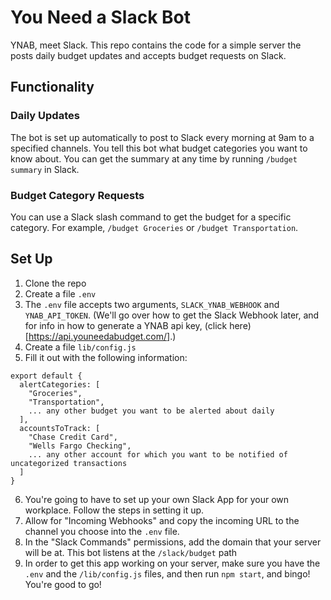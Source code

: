 # You Need a Slack Bot

YNAB, meet Slack. This repo contains the code for a simple server the posts daily budget updates and accepts budget requests on Slack.

## Functionality

### Daily Updates

The bot is set up automatically to post to Slack every morning at 9am to a specified channels. You tell this bot what budget categories you want to know about. You can get the summary at any time by running `/budget summary` in Slack.

### Budget Category Requests

You can use a Slack slash command to get the budget for a specific category. For example, `/budget Groceries` or `/budget Transportation`.

## Set Up

1. Clone the repo
2. Create a file `.env`
3. The `.env` file accepts two arguments, `SLACK_YNAB_WEBHOOK` and `YNAB_API_TOKEN`. (We'll go over how to get the Slack Webhook later, and for info in how to generate a YNAB api key, (click here)[https://api.youneedabudget.com/].)
4. Create a file `lib/config.js`
5. Fill it out with the following information:

```
export default {
  alertCategories: [
    "Groceries",
    "Transportation",
    ... any other budget you want to be alerted about daily
  ],
  accountsToTrack: [
    "Chase Credit Card",
    "Wells Fargo Checking",
    ... any other account for which you want to be notified of uncategorized transactions
  ]
}
```

6. You're going to have to set up your own Slack App for your own workplace. Follow the steps in setting it up.
7. Allow for "Incoming Webhooks" and copy the incoming URL to the channel you choose into the `.env` file.
8. In the "Slack Commands" permissions, add the domain that your server will be at. This bot listens at the `/slack/budget` path
9. In order to get this app working on your server, make sure you have the `.env` and the `/lib/config.js` files, and then run `npm start`, and bingo! You're good to go!